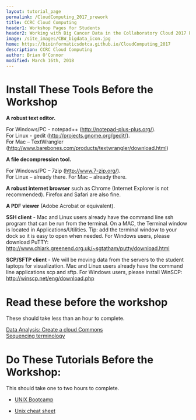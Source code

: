 ```yaml
---
layout: tutorial_page
permalink: /CloudComputing_2017_prework
title: CCRC Cloud Computing
header1: Workshop Pages for Students
header2: Working with Big Cancer Data in the Collaboratory Cloud 2017 Pre-Work
image: /site_images/CBW_bigdata_icon.jpg
home: https://bioinformaticsdotca.github.io/CloudComputing_2017
description: CCRC Cloud Computing 
author: Brian O'Connor
modified: March 16th, 2018
---
```


# Install These Tools Before the Workshop

**A robust text editor.**  

For Windows/PC - notepad++ (http://notepad-plus-plus.org/).  
For Linux - gedit (http://projects.gnome.org/gedit/).  
For Mac – TextWrangler (http://www.barebones.com/products/textwrangler/download.html)  

**A file decompression tool.**  

For Windows/PC – 7zip (http://www.7-zip.org/).  
For Linux – already there.
For Mac – already there.

**A robust internet browser** such as Chrome (Internet Explorer is not recommended). Firefox and Safari are also fine.   

**A PDF viewer** (Adobe Acrobat or equivalent).    

**SSH client** - Mac and Linux users already have the command line ssh program that can be run from the terminal. On a MAC, the Terminal window is located in Applications/Utilities. Tip: add the terminal window to your dock so it is easy to open when needed.  For Windows users, please download PuTTY: http://www.chiark.greenend.org.uk/~sgtatham/putty/download.html  

**SCP/SFTP client** - We will be moving data from the servers to the student laptops for visualization. Mac and Linux users already have the command line applications scp and sftp. For Windows users, please install WinSCP: http://winscp.net/eng/download.php  

# Read these before the workshop

These should take less than an hour to complete.

[Data Analysis: Create a cloud Commons](http://www.ncbi.nlm.nih.gov/pubmed/26156357)  
[Sequencing terminology](http://www.ncbi.nlm.nih.gov/projects/genome/glossary.shtml)
 
 
# Do These Tutorials Before the Workshop:

This should take one to two hours to complete.  

* [UNIX Bootcamp](http://rik.smith-unna.com/command_line_bootcamp/?id=9xnbkx6eaof)  

* [Unix cheat sheet](http://www.rain.org/~mkummel/unix.html)
